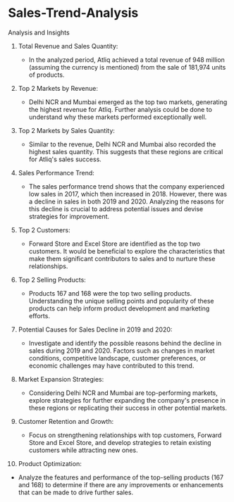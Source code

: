 # Sales-Trend-Analysis

Analysis and Insights

1. Total Revenue and Sales Quantity:
   - In the analyzed period, Atliq achieved a total revenue of 948 million (assuming the currency is mentioned) from the sale of 181,974 units of products.

2. Top 2 Markets by Revenue:
   - Delhi NCR and Mumbai emerged as the top two markets, generating the highest revenue for Atliq. Further analysis could be done to understand why these markets performed exceptionally well.

3. Top 2 Markets by Sales Quantity:
   - Similar to the revenue, Delhi NCR and Mumbai also recorded the highest sales quantity. This suggests that these regions are critical for Atliq's sales success.

4. Sales Performance Trend:
   - The sales performance trend shows that the company experienced low sales in 2017, which then increased in 2018. However, there was a decline in sales in both 2019 and 2020. Analyzing the reasons for this decline is crucial to address potential issues and devise strategies for improvement.

5. Top 2 Customers:
   - Forward Store and Excel Store are identified as the top two customers. It would be beneficial to explore the characteristics that make them significant contributors to sales and to nurture these relationships.

6. Top 2 Selling Products:
   - Products 167 and 168 were the top two selling products. Understanding the unique selling points and popularity of these products can help inform product development and marketing efforts.

7. Potential Causes for Sales Decline in 2019 and 2020:
   - Investigate and identify the possible reasons behind the decline in sales during 2019 and 2020. Factors such as changes in market conditions, competitive landscape, customer preferences, or economic challenges may have contributed to this trend.

8. Market Expansion Strategies:
   - Considering Delhi NCR and Mumbai are top-performing markets, explore strategies for further expanding the company's presence in these regions or replicating their success in other potential markets.

9. Customer Retention and Growth:
   - Focus on strengthening relationships with top customers, Forward Store and Excel Store, and develop strategies to retain existing customers while attracting new ones.

10. Product Optimization:
   - Analyze the features and performance of the top-selling products (167 and 168) to determine if there are any improvements or enhancements that can be made to drive further sales.
